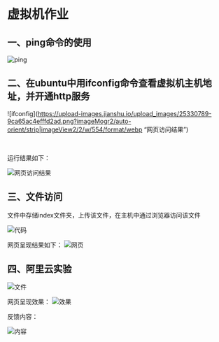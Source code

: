 #  虚拟机作业
## 一、ping命令的使用
![ping](https://upload-images.jianshu.io/upload_images/25330789-c3591aeb1c371af8.png?imageMogr2/auto-orient/strip|imageView2/2/w/655/format/webp)


## 二、在ubuntu中用ifconfig命令查看虚拟机主机地址，并开通http服务

![ifconfig](https://upload-images.jianshu.io/upload_images/25330789-9ca65ac4efffd2ad.png?imageMogr2/auto-orient/strip|imageView2/2/w/554/format/webp “网页访问结果”)

&nbsp;
&nbsp;
&emsp;

运行结果如下：


![网页访问结果](https://upload-images.jianshu.io/upload_images/25330789-d70ff4662afce714.png?imageMogr2/auto-orient/strip|imageView2/2/w/554/format/webp)

## 三、文件访问
文件中存储index文件夹，上传该文件，在主机中通过浏览器访问该文件

![代码](https://upload-images.jianshu.io/upload_images/25330789-51786f64cae6b4b2.png?imageMogr2/auto-orient/strip|imageView2/2/w/554/format/webp)
&nbsp;

网页呈现结果如下：
![网页](https://upload-images.jianshu.io/upload_images/25330789-f14e70fd019fbb2f.png?imageMogr2/auto-orient/strip|imageView2/2/w/554/format/webp)

## 四、阿里云实验

![文件](https://upload-images.jianshu.io/upload_images/25330789-517842d18c5878d8.png?imageMogr2/auto-orient/strip|imageView2/2/w/280/format/webp)
&nbsp;

网页呈现效果：
![效果](https://upload-images.jianshu.io/upload_images/25330789-1042c4e606b12448.png?imageMogr2/auto-orient/strip|imageView2/2/w/453/format/webp)
&nbsp;

反馈内容：

![内容](https://upload-images.jianshu.io/upload_images/25330789-504e46f28941365f.png?imageMogr2/auto-orient/strip|imageView2/2/w/545/format/webp)



